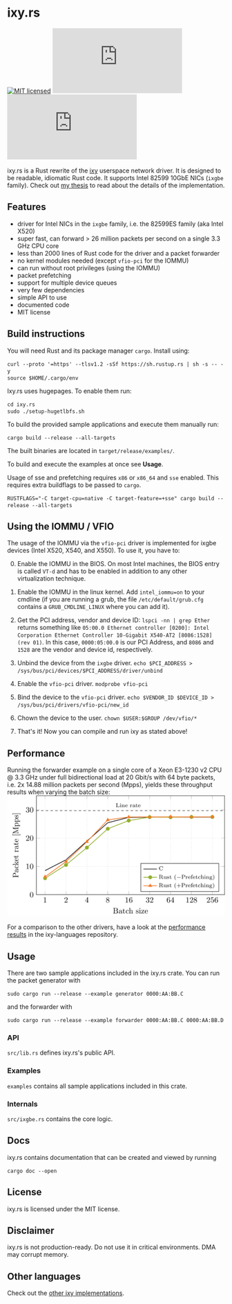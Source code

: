 # ixy.rs
[![MIT licensed](https://img.shields.io/badge/license-MIT-blue.svg)](./LICENSE)
[![](https://tokei.rs/b1/github/ixy-languages/ixy.rs?category=code)](https://github.com/ixy-languages/ixy.rs)
[![](https://tokei.rs/b1/github/ixy-languages/ixy.rs?category=comments)](https://github.com/ixy-languages/ixy.rs)

ixy.rs is a Rust rewrite of the [ixy](https://github.com/emmericp/ixy) userspace network driver.
It is designed to be readable, idiomatic Rust code.
It supports Intel 82599 10GbE NICs (`ixgbe` family).
Check out [my thesis](https://www.net.in.tum.de/fileadmin/bibtex/publications/theses/2018-ixy-rust.pdf) to read about the details of the implementation.

## Features

* driver for Intel NICs in the `ixgbe` family, i.e. the 82599ES family (aka Intel X520)
* super fast, can forward > 26 million packets per second on a single 3.3 GHz CPU core
* less than 2000 lines of Rust code for the driver and a packet forwarder
* no kernel modules needed (except `vfio-pci` for the IOMMU)
* can run without root privileges (using the IOMMU)
* packet prefetching
* support for multiple device queues
* very few dependencies
* simple API to use
* documented code
* MIT license

## Build instructions

You will need Rust and its package manager `cargo`.
Install using:

```
curl --proto '=https' --tlsv1.2 -sSf https://sh.rustup.rs | sh -s -- -y
source $HOME/.cargo/env
```

Ixy.rs uses hugepages. To enable them run:

```
cd ixy.rs
sudo ./setup-hugetlbfs.sh
```

To build the provided sample applications and execute them manually run:

```
cargo build --release --all-targets
```

The built binaries are located in `target/release/examples/`.

To build and execute the examples at once see **Usage**.

Usage of sse and prefetching requires `x86` or `x86_64` and `sse` enabled. This
requires extra buildflags to be passed to `cargo`.

```
RUSTFLAGS="-C target-cpu=native -C target-feature=+sse" cargo build --release --all-targets
```

## Using the IOMMU / VFIO
The usage of the IOMMU via the `vfio-pci` driver is implemented for ixgbe devices (Intel X520, X540, and X550).
To use it, you have to:

0. Enable the IOMMU in the BIOS.
	On most Intel machines, the BIOS entry is called `VT-d` and has to be enabled in addition to any other virtualization technique.

1. Enable the IOMMU in the linux kernel.
	Add `intel_iommu=on` to your cmdline (if you are running a grub, the file `/etc/default/grub.cfg` contains a `GRUB_CMDLINE_LINUX` where you can add it).

2. Get the PCI address, vendor and device ID:
	`lspci -nn | grep Ether` returns something like `05:00.0 Ethernet controller [0200]: Intel Corporation Ethernet Controller 10-Gigabit X540-AT2 [8086:1528] (rev 01)`.
	In this case, `0000:05:00.0` is our PCI Address, and `8086` and `1528` are the vendor and device id, respectively.

3. Unbind the device from the `ixgbe` driver.
	`echo $PCI_ADDRESS > /sys/bus/pci/devices/$PCI_ADDRESS/driver/unbind`

4. Enable the `vfio-pci` driver.
	`modprobe vfio-pci`

5. Bind the device to the `vfio-pci` driver.
	`echo $VENDOR_ID $DEVICE_ID > /sys/bus/pci/drivers/vfio-pci/new_id`

6. Chown the device to the user.
	`chown $USER:$GROUP /dev/vfio/*`

6. That's it!
	Now you can compile and run ixy as stated above!

## Performance

Running the forwarder example on a single core of a Xeon E3-1230 v2 CPU @ 3.3 GHz under full bidirectional load at 20 Gbit/s with 64 byte packets, i.e. 2x 14.88 million packets per second (Mpps), yields these throughput results when varying the batch size:
![Performance with different batch sizes, CPU at 3.3 GHz](performance.png)

For a comparison to the other drivers, have a look at the [performance results](https://github.com/ixy-languages/ixy-languages#Performance) in the ixy-languages repository.

## Usage

There are two sample applications included in the ixy.rs crate.
You can run the packet generator with

```
sudo cargo run --release --example generator 0000:AA:BB.C 
```

and the forwarder with

```
sudo cargo run --release --example forwarder 0000:AA:BB.C 0000:AA:BB.D
```

### API

`src/lib.rs` defines ixy.rs's public API.

### Examples

`examples` contains all sample applications included in this crate.

### Internals

`src/ixgbe.rs` contains the core logic.

## Docs

ixy.rs contains documentation that can be created and viewed by running

```
cargo doc --open
```

## License

ixy.rs is licensed under the MIT license.

## Disclaimer

ixy.rs is not production-ready.
Do not use it in critical environments.
DMA may corrupt memory.

## Other languages

Check out the [other ixy implementations](https://github.com/ixy-languages).

